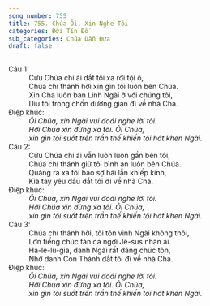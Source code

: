 ```yaml
---
song_number: 755
title: 755. Chúa Ôi, Xin Nghe Tôi
categories: Đời Tín Đồ
sub_categories: Chúa Dẫn Đưa
draft: false
---
```

<dl><dt>Câu 1:</dt><dd data-verse="1">Cứu Chúa chí ái dắt tôi xa rời tội ô, <br/>Chúa chí thánh hỡi xin gìn tôi luôn bên Chúa. <br/>Xin Cha luôn ban Linh Ngài ở với chúng tôi, <br/>Dìu tôi trong chốn dương gian đi về nhà Cha. </dd><dt>Điệp khúc:</dt><dd data-chorus="1"><em>Ôi Chúa, xin Ngài vui đoái nghe lời tôi. <br/>Hỡi Chúa xin đừng xa tôi. Ôi Chúa, <br/>xin gìn tôi suốt trên trần thế khiến tôi hát khen Ngài. </em></dd><dt>Câu 2:</dt><dd data-verse="2">Cứu Chúa chí ái vẫn luôn luôn gần bên tôi, <br/>Chúa chí thánh giữ tôi bình an luôn bên Chúa. <br/>Quăng ra xa tôi bao sợ hãi lẫn khiếp kinh, <br/>Kìa tay yêu dấu dắt tôi đi về nhà Cha. </dd><dt>Điệp khúc:</dt><dd data-chorus="1"><em>Ôi Chúa, xin Ngài vui đoái nghe lời tôi. <br/>Hỡi Chúa xin đừng xa tôi. Ôi Chúa, <br/>xin gìn tôi suốt trên trần thế khiến tôi hát khen Ngài. </em></dd><dt>Câu 3:</dt><dd data-verse="3">Chúa chí thánh hỡi, tôi tôn vinh Ngài không thôi, <br/>Lớn tiếng chúc tán ca ngợi Jê-sus nhân ái. <br/>Ha-lê-lu-gia, danh Ngài rất đáng chúc tôn, <br/>Nhờ danh Con Thánh dắt tôi đi về nhà Cha. </dd><dt>Điệp khúc:</dt><dd data-chorus="1"><em>Ôi Chúa, xin Ngài vui đoái nghe lời tôi. <br/>Hỡi Chúa xin đừng xa tôi. Ôi Chúa, <br/>xin gìn tôi suốt trên trần thế khiến tôi hát khen Ngài. </em></dd></dl>
